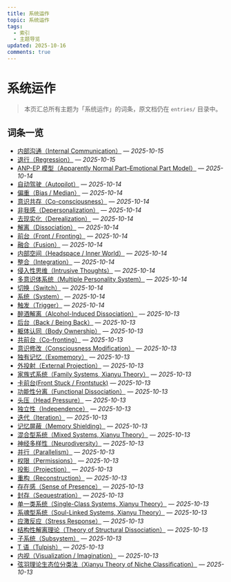 ```yaml
---
title: 系统运作
topic: 系统运作
tags:
  - 索引
  - 主题导览
updated: 2025-10-16
comments: true
---
```


# 系统运作

> 本页汇总所有主题为「系统运作」的词条，原文档仍在 `entries/` 目录中。

## 词条一览

- [内部沟通（Internal Communication）](Internal-Communication.md) — *2025-10-15*
- [退行（Regression）](Regression.md) — *2025-10-15*
- [ANP-EP 模型（Apparently Normal Part–Emotional Part Model）](Apparently-Normal-Part-Emotional-Part-Model.md) — *2025-10-14*
- [自动驾驶（Autopilot）](Autopilot.md) — *2025-10-14*
- [偏重（Bias / Median）](Bias.md) — *2025-10-14*
- [意识共存（Co-consciousness）](Co-Consciousness.md) — *2025-10-14*
- [非我感（Depersonalization）](Depersonalization.md) — *2025-10-14*
- [去现实化（Derealization）](Derealization.md) — *2025-10-14*
- [解离（Dissociation）](Dissociation.md) — *2025-10-14*
- [前台（Front / Fronting）](Front-Fronting.md) — *2025-10-14*
- [融合（Fusion）](Fusion.md) — *2025-10-14*
- [内部空间（Headspace / Inner World）](Headspace-Inner-World.md) — *2025-10-14*
- [整合（Integration）](Integration.md) — *2025-10-14*
- [侵入性思维（Intrusive Thoughts）](Intrusive-Thoughts.md) — *2025-10-14*
- [多意识体系统（Multiple Personality System）](Multiple_Personality_System.md) — *2025-10-14*
- [切换（Switch）](Switch.md) — *2025-10-14*
- [系统（System）](System.md) — *2025-10-14*
- [触发（Trigger）](Trigger.md) — *2025-10-14*
- [醉酒解离（Alcohol-Induced Dissociation）](Alcohol-Induced-Dissociation.md) — *2025-10-13*
- [后台（Back / Being Back）](Back-Being-Back.md) — *2025-10-13*
- [躯体认同（Body Ownership）](Body-Ownership.md) — *2025-10-13*
- [共前台（Co-fronting）](Co-Fronting.md) — *2025-10-13*
- [意识修改（Consciousness Modification）](Consciousness-Modification.md) — *2025-10-13*
- [独有记忆（Exomemory）](Exomemory.md) — *2025-10-13*
- [外投射（External Projection）](External-Projection.md) — *2025-10-13*
- [家族式系统（Family Systems, Xianyu Theory）](Family-Systems-Xianyu.md) — *2025-10-13*
- [卡前台(Front Stuck / Frontstuck)](Frontstuck.md) — *2025-10-13*
- [功能性分离（Functional Dissociation）](Functional-Dissociation.md) — *2025-10-13*
- [头压（Head Pressure）](Head-Pressure.md) — *2025-10-13*
- [独立性（Independence）](Independence.md) — *2025-10-13*
- [迭代（Iteration）](Iteration.md) — *2025-10-13*
- [记忆屏蔽（Memory Shielding）](Memory-Shielding.md) — *2025-10-13*
- [混合型系统（Mixed Systems, Xianyu Theory）](Mixed-Systems-Xianyu.md) — *2025-10-13*
- [神经多样性（Neurodiversity）](Neurodiversity.md) — *2025-10-13*
- [并行（Parallelism）](Parallelism.md) — *2025-10-13*
- [权限（Permissions）](Permissions.md) — *2025-10-13*
- [投影（Projection）](Projection.md) — *2025-10-13*
- [重构（Reconstruction）](Reconstruction.md) — *2025-10-13*
- [存在感（Sense of Presence）](Sense-Of-Presence.md) — *2025-10-13*
- [封存（Sequestration）](Sequestration.md) — *2025-10-13*
- [单一类系统（Single-Class Systems, Xianyu Theory）](Single-Class-Systems-Xianyu.md) — *2025-10-13*
- [系魂型系统（Soul-Linked Systems, Xianyu Theory）](Soul-Linked-Systems-Xianyu.md) — *2025-10-13*
- [应激反应（Stress Response）](Stress-Response.md) — *2025-10-13*
- [结构性解离理论（Theory of Structural Dissociation）](Structural-Dissociation-Theory.md) — *2025-10-13*
- [子系统（Subsystem）](Subsystem.md) — *2025-10-13*
- [T 语（Tulpish）](Tulpish.md) — *2025-10-13*
- [内视（Visualization / Imagination）](Visualization-Imagination.md) — *2025-10-13*
- [弦羽理论生态位分类法（Xianyu Theory of Niche Classification）](Xianyu-Theory-Niche-Classification.md) — *2025-10-13*
